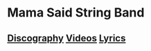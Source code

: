# Mama Said String Band 

## [Discography](README.md) [Videos](README.md) [Lyrics](lyrics/README.md)
